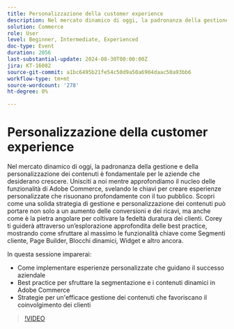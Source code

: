 ```yaml
---
title: Personalizzazione della customer experience
description: Nel mercato dinamico di oggi, la padronanza della gestione e della personalizzazione dei contenuti è fondamentale per le aziende che desiderano crescere. Unisciti a noi mentre approfondiamo il nucleo delle funzionalità di Adobe Commerce, svelando le chiavi per creare esperienze personalizzate che risuonano profondamente con il tuo pubblico. Scopri come una solida strategia di gestione e personalizzazione dei contenuti può portare non solo a un aumento delle conversioni e dei ricavi, ma anche come è la pietra angolare per coltivare la fedeltà duratura dei clienti. Corey ti guiderà attraverso un’esplorazione approfondita delle best practice, mostrando come sfruttare al massimo le funzionalità chiave come Segmenti cliente, Page Builder, Blocchi dinamici, Widget e altro ancora. In questa sessione imparerai come implementare esperienze personalizzate che guidano il successo aziendale Best practice per sfruttare la segmentazione e i contenuti dinamici nelle strategie Adobe Commerce per una gestione efficace dei contenuti al fine di migliorare il coinvolgimento dei clienti
solution: Commerce
role: User
level: Beginner, Intermediate, Experienced
doc-type: Event
duration: 2056
last-substantial-update: 2024-08-30T00:00:00Z
jira: KT-16082
source-git-commit: a1bc6495b21fe54c50d9a50a6904daac50a93bb6
workflow-type: tm+mt
source-wordcount: '278'
ht-degree: 0%

---
```



# Personalizzazione della customer experience

Nel mercato dinamico di oggi, la padronanza della gestione e della personalizzazione dei contenuti è fondamentale per le aziende che desiderano crescere. Unisciti a noi mentre approfondiamo il nucleo delle funzionalità di Adobe Commerce, svelando le chiavi per creare esperienze personalizzate che risuonano profondamente con il tuo pubblico. Scopri come una solida strategia di gestione e personalizzazione dei contenuti può portare non solo a un aumento delle conversioni e dei ricavi, ma anche come è la pietra angolare per coltivare la fedeltà duratura dei clienti. Corey ti guiderà attraverso un’esplorazione approfondita delle best practice, mostrando come sfruttare al massimo le funzionalità chiave come Segmenti cliente, Page Builder, Blocchi dinamici, Widget e altro ancora.

In questa sessione imparerai:

* Come implementare esperienze personalizzate che guidano il successo aziendale
* Best practice per sfruttare la segmentazione e i contenuti dinamici in Adobe Commerce
* Strategie per un&#39;efficace gestione dei contenuti che favoriscano il coinvolgimento dei clienti

>[!VIDEO](https://video.tv.adobe.com/v/3433146/?learn=on)
